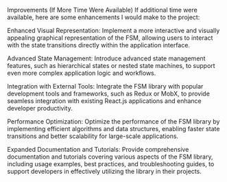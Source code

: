 Improvements (If More Time Were Available)
If additional time were available, here are some enhancements I would make to the project:

Enhanced Visual Representation: Implement a more interactive and visually appealing graphical representation of the FSM, allowing users to interact with the state transitions directly within the application interface.

Advanced State Management: Introduce advanced state management features, such as hierarchical states or nested state machines, to support even more complex application logic and workflows.

Integration with External Tools: Integrate the FSM library with popular development tools and frameworks, such as Redux or MobX, to provide seamless integration with existing React.js applications and enhance developer productivity.

Performance Optimization: Optimize the performance of the FSM library by implementing efficient algorithms and data structures, enabling faster state transitions and better scalability for large-scale applications.

Expanded Documentation and Tutorials: Provide comprehensive documentation and tutorials covering various aspects of the FSM library, including usage examples, best practices, and troubleshooting guides, to support developers in effectively utilizing the library in their projects.

